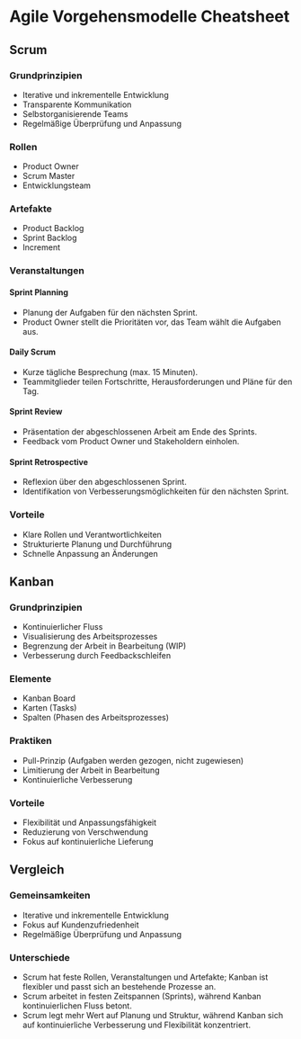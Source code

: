 # Agile Vorgehensmodelle Cheatsheet

## Scrum

### Grundprinzipien
- Iterative und inkrementelle Entwicklung
- Transparente Kommunikation
- Selbstorganisierende Teams
- Regelmäßige Überprüfung und Anpassung

### Rollen
- Product Owner
- Scrum Master
- Entwicklungsteam

### Artefakte
- Product Backlog
- Sprint Backlog
- Increment

### Veranstaltungen

#### Sprint Planning
- Planung der Aufgaben für den nächsten Sprint.
- Product Owner stellt die Prioritäten vor, das Team wählt die Aufgaben aus.

#### Daily Scrum
- Kurze tägliche Besprechung (max. 15 Minuten).
- Teammitglieder teilen Fortschritte, Herausforderungen und Pläne für den Tag.

#### Sprint Review
- Präsentation der abgeschlossenen Arbeit am Ende des Sprints.
- Feedback vom Product Owner und Stakeholdern einholen.

#### Sprint Retrospective
- Reflexion über den abgeschlossenen Sprint.
- Identifikation von Verbesserungsmöglichkeiten für den nächsten Sprint.

### Vorteile
- Klare Rollen und Verantwortlichkeiten
- Strukturierte Planung und Durchführung
- Schnelle Anpassung an Änderungen

## Kanban

### Grundprinzipien
- Kontinuierlicher Fluss
- Visualisierung des Arbeitsprozesses
- Begrenzung der Arbeit in Bearbeitung (WIP)
- Verbesserung durch Feedbackschleifen

### Elemente
- Kanban Board
- Karten (Tasks)
- Spalten (Phasen des Arbeitsprozesses)

### Praktiken
- Pull-Prinzip (Aufgaben werden gezogen, nicht zugewiesen)
- Limitierung der Arbeit in Bearbeitung
- Kontinuierliche Verbesserung

### Vorteile
- Flexibilität und Anpassungsfähigkeit
- Reduzierung von Verschwendung
- Fokus auf kontinuierliche Lieferung

## Vergleich

### Gemeinsamkeiten
- Iterative und inkrementelle Entwicklung
- Fokus auf Kundenzufriedenheit
- Regelmäßige Überprüfung und Anpassung

### Unterschiede
- Scrum hat feste Rollen, Veranstaltungen und Artefakte; Kanban ist flexibler und passt sich an bestehende Prozesse an.
- Scrum arbeitet in festen Zeitspannen (Sprints), während Kanban kontinuierlichen Fluss betont.
- Scrum legt mehr Wert auf Planung und Struktur, während Kanban sich auf kontinuierliche Verbesserung und Flexibilität konzentriert.

